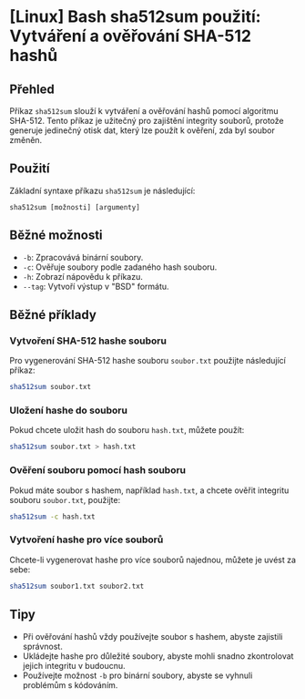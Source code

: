 # [Linux] Bash sha512sum použití: Vytváření a ověřování SHA-512 hashů

## Přehled
Příkaz `sha512sum` slouží k vytváření a ověřování hashů pomocí algoritmu SHA-512. Tento příkaz je užitečný pro zajištění integrity souborů, protože generuje jedinečný otisk dat, který lze použít k ověření, zda byl soubor změněn.

## Použití
Základní syntaxe příkazu `sha512sum` je následující:

```
sha512sum [možnosti] [argumenty]
```

## Běžné možnosti
- `-b`: Zpracovává binární soubory.
- `-c`: Ověřuje soubory podle zadaného hash souboru.
- `-h`: Zobrazí nápovědu k příkazu.
- `--tag`: Vytvoří výstup v "BSD" formátu.

## Běžné příklady

### Vytvoření SHA-512 hashe souboru
Pro vygenerování SHA-512 hashe souboru `soubor.txt` použijte následující příkaz:

```bash
sha512sum soubor.txt
```

### Uložení hashe do souboru
Pokud chcete uložit hash do souboru `hash.txt`, můžete použít:

```bash
sha512sum soubor.txt > hash.txt
```

### Ověření souboru pomocí hash souboru
Pokud máte soubor s hashem, například `hash.txt`, a chcete ověřit integritu souboru `soubor.txt`, použijte:

```bash
sha512sum -c hash.txt
```

### Vytvoření hashe pro více souborů
Chcete-li vygenerovat hashe pro více souborů najednou, můžete je uvést za sebe:

```bash
sha512sum soubor1.txt soubor2.txt
```

## Tipy
- Při ověřování hashů vždy používejte soubor s hashem, abyste zajistili správnost.
- Ukládejte hashe pro důležité soubory, abyste mohli snadno zkontrolovat jejich integritu v budoucnu.
- Používejte možnost `-b` pro binární soubory, abyste se vyhnuli problémům s kódováním.